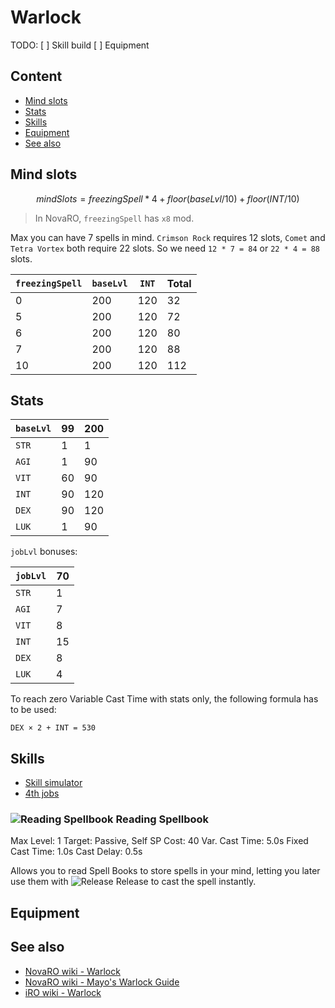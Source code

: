 # Warlock

TODO:
[ ] Skill build
[ ] Equipment

## Content

- [Mind slots](#Mind-slots)
- [Stats](#Stats)
- [Skills](#Skills)
- [Equipment](#Equipment)
- [See also](#See-also)

## Mind slots

```math
mindSlots = freezingSpell * 4 + floor(baseLvl / 10) + floor (INT / 10)
```

> In NovaRO, `freezingSpell` has `x8` mod.

Max you can have 7 spells in mind.
`Crimson Rock` requires 12 slots,
`Comet` and `Tetra Vortex` both require 22 slots.
So we need `12 * 7 = 84` or `22 * 4 = 88` slots.

| `freezingSpell` | `baseLvl` | `INT` | Total |
| --------------- | --------- | ----- | ----- |
| 0               | 200       | 120   | 32    |
| 5               | 200       | 120   | 72    |
| 6               | 200       | 120   | 80    |
| 7               | 200       | 120   | 88    |
| 10              | 200       | 120   | 112   |

## Stats

| `baseLvl` | 99 | 200 |
| --------- | -- | --- |
| `STR`     | 1  | 1   |
| `AGI`     | 1  | 90  |
| `VIT`     | 60 | 90  |
| `INT`     | 90 | 120 |
| `DEX`     | 90 | 120 |
| `LUK`     | 1  | 90  |

`jobLvl` bonuses:

| `jobLvl` | 70 |
| -------- | -- |
| `STR`    | 1  |
| `AGI`    | 7  |
| `VIT`    | 8  |
| `INT`    | 15 |
| `DEX`    | 8  |
| `LUK`    | 4  |

To reach zero Variable Cast Time with stats only, the following formula has to be used:

```
DEX × 2 + INT = 530 
```

## Skills

- [Skill simulator](https://irowiki.org/~himeyasha/skill4/wlk.html)
- [4th jobs](https://www.divine-pride.net/forum/index.php?/topic/4672-kro-fourth-class-jobs-skills-info-and-related-items-updated-16092020/&tab=comments#comment-8022)

### ![Reading Spellbook](https://static.divine-pride.net/images/skill/2231.png) Reading Spellbook

Max Level: 1
Target: Passive, Self
SP Cost: 40
Var. Cast Time: 5.0s
Fixed Cast Time: 1.0s
Cast Delay: 0.5s

Allows you to read Spell Books to store spells in your mind, letting you later use them with ![Release](https://static.divine-pride.net/images/skill/2230.png) Release to cast the spell instantly.

## Equipment

## See also

- [NovaRO wiki - Warlock](https://www.novaragnarok.com/wiki/Warlock)
- [NovaRO wiki - Mayo's Warlock Guide](https://www.novaragnarok.com/wiki/Mayo%27s_Warlock_Guide)
- [iRO wiki - Warlock](https://irowiki.org/wiki/Warlock)
